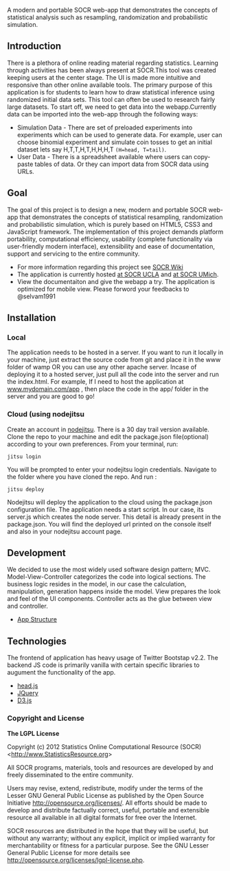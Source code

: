 
A modern and portable SOCR web-app that demonstrates the concepts of statistical analysis such as resampling, randomization and probabilistic simulation.

## Introduction ##
There is a plethora of online reading material regarding statistics. Learning through activities has been always present at SOCR.This tool was created keeping users at the center stage. The UI is made more intuitive and responsive than other online available tools.
The primary purpose of this application is for students to learn how to draw statistical inference using randomized initial data sets. This tool can often be used to research fairly large datasets. 
To start off, we need to get data into the webapp.Currently data can be imported into the web-app through the following ways:
- Simulation Data - There are set of preloaded experiments into experiments which can be used to generate data. For example, user can choose binomial experiment and simulate coin tosses to get an initial dataset lets say H,T,T,H,T,H,H,H,T  `(H=head, T=tail)`.
- User Data - There is a spreadsheet available where users can copy-paste tables of data. Or they can import data from SOCR data using URLs.

## Goal ##
The goal of this project is to design a new, modern and portable SOCR web-app that demonstrates the concepts of statistical resampling, randomization and probabilistic simulation, which is purely based on HTML5, CSS3 and JavaScript framework. The implementation of this project demands platform portability, computational efficiency, usability (complete functionality via user-friendly modern interface), extensibility and ease of documentation, support and servicing to the entire community.

- For more information regarding this project see [SOCR Wiki](http://wiki.stat.ucla.edu/socr/index.php/SOCR_Resampling_HTML5_Project)
- The application is currently hosted [at SOCR UCLA](http://socr.ucla.edu/htmls/HTML5/SOCR_Resampling_Webapp/) and [at SOCR UMich](http://socr.umich.edu/HTML5/Resampling_Webapp/). 
- View the documentaiton and give the webapp a try. The application is optimized for mobile view. Please forword your feedbacks to @selvam1991

## Installation ##
### Local
The application needs to be hosted in a server. 
If you want to run it locally in your machine, just extract the source code from git and place it in the www folder of wamp OR you can use any other apache server.
Incase of deploying it to a hosted server, just pull all the code into the server and run the index.html. For example, If I need to host the application at www.mydomain.com/app , then place the code in the app/ folder in the server and you are good to go!

### Cloud (using nodejitsu

Create an account in [nodejitsu](nodejitsu.com). There is a 30 day trail version available.
Clone the repo to your machine and edit the package.json file(optional) according to your own preferences.
From your terminal, run:

	jitsu login

You will be prompted to enter your nodejitsu login credentials.
Navigate to the folder where you have cloned the repo. And run :

	jitsu deploy

Nodejitsu will deploy the application to the cloud using the package.json configuration file. The application needs a start script. In our case, its server.js which creates the node server. This detail is already present in the package.json.
You will find the deployed url printed on the console itself and also in your nodejitsu account page.

## Development 
We decided to use the most widely used software design pattern; MVC. Model-View-Controller categorizes the code into logical sections. The business logic resides in the model, in our case the calculation, manipulation, generation happens inside the model.
View prepares the look and feel of the UI components. Controller acts as the glue between view and controller.
- [App Structure](https://github.com/selvam1991/SOCR-Resampling-Randomization-Webapp/wiki)

## Technologies 

The frontend of application has heavy usage of Twitter Bootstap v2.2. The backend JS code is primarily vanilla with certain specific libraries to augument the functionality of the app.
* [head.js](http://headjs.com/)
* [JQuery](http://jquery.com)
* [D3.js](http://d3js.org)
	
### Copyright and License 

**The LGPL License**

Copyright (c) 2012 Statistics Online Computational Resource (SOCR) &lt;http://www.StatisticsResource.org&gt;

All SOCR programs, materials, tools and resources are developed by and freely disseminated to the entire community.

Users may revise, extend, redistribute, modify under the terms of the Lesser GNU General Public License
as published by the Open Source Initiative http://opensource.org/licenses/. All efforts should be made to develop and distribute
factually correct, useful, portable and extensible resource all available in all digital formats for free over the Internet.

SOCR resources are distributed in the hope that they will be useful, but without
any warranty; without any explicit, implicit or implied warranty for merchantability or
fitness for a particular purpose. See the GNU Lesser General Public License for
more details see http://opensource.org/licenses/lgpl-license.php.
